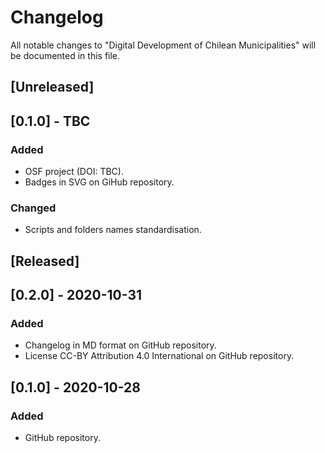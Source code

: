 # Changelog
All notable changes to "Digital Development of Chilean Municipalities" will be documented in this file.

## [Unreleased]

## [0.1.0] - TBC
### Added
- OSF project (DOI: TBC).
- Badges in SVG on GiHub repository.
### Changed
- Scripts and folders names standardisation.

## [Released]

## [0.2.0] - 2020-10-31
### Added
- Changelog in MD format on GitHub repository.
- License CC-BY Attribution 4.0 International on GitHub repository.

## [0.1.0] - 2020-10-28
### Added
- GitHub repository.